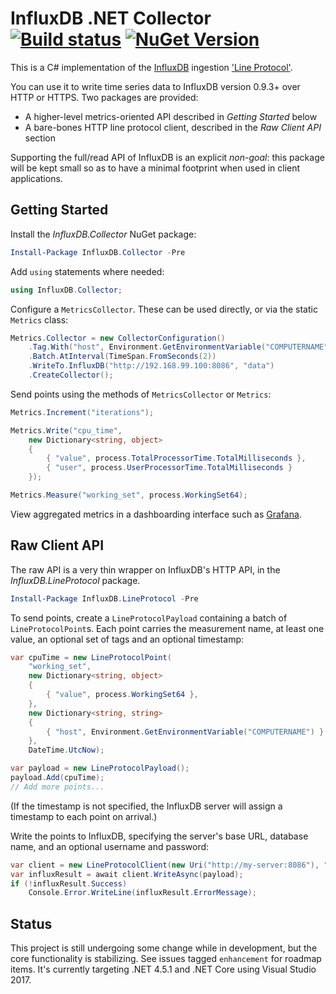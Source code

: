 # InfluxDB .NET Collector [![Build status](https://ci.appveyor.com/api/projects/status/0tqovixkf1e1pqu3/branch/master?svg=true)](https://ci.appveyor.com/project/NicholasBlumhardt/influxdb-lineprotocol/branch/master) [![NuGet Version](http://img.shields.io/nuget/v/InfluxDB.LineProtocol.svg?style=flat)](https://www.nuget.org/packages/InfluxDB.LineProtocol/)

This is a C# implementation of the [InfluxDB](http://influxdb.org) ingestion ['Line Protocol'](https://influxdb.com/docs/v0.9/write_protocols/line.html).

You can use it to write time series data to InfluxDB version 0.9.3+ over HTTP or HTTPS. Two packages are provided:

 * A higher-level metrics-oriented API described in _Getting Started_ below
 * A bare-bones HTTP line protocol client, described in the _Raw Client API_ section

Supporting the full/read API of InfluxDB is an explicit _non-goal_: this package will be kept small so as to have a minimal footprint when used in client applications.

## Getting Started

Install the _InfluxDB.Collector_ NuGet package:

```powershell
Install-Package InfluxDB.Collector -Pre
```

Add `using` statements where needed:

```csharp
using InfluxDB.Collector;
```

Configure a `MetricsCollector`. These can be used directly, or via the static `Metrics` class:

```csharp
Metrics.Collector = new CollectorConfiguration()
    .Tag.With("host", Environment.GetEnvironmentVariable("COMPUTERNAME"))
    .Batch.AtInterval(TimeSpan.FromSeconds(2))
    .WriteTo.InfluxDB("http://192.168.99.100:8086", "data")
    .CreateCollector();
```

Send points using the methods of `MetricsCollector` or `Metrics`:

```csharp
Metrics.Increment("iterations");

Metrics.Write("cpu_time",
    new Dictionary<string, object>
    {
        { "value", process.TotalProcessorTime.TotalMilliseconds },
        { "user", process.UserProcessorTime.TotalMilliseconds }
    });

Metrics.Measure("working_set", process.WorkingSet64);
```

View aggregated metrics in a dashboarding interface such as [Grafana](http://grafana.org).

## Raw Client API

The raw API is a very thin wrapper on InfluxDB's HTTP API, in the _InfluxDB.LineProtocol_ package.

```powershell
Install-Package InfluxDB.LineProtocol -Pre
```

To send points, create a `LineProtocolPayload` containing a batch of `LineProtocolPoint`s. Each point carries the measurement name, at least one value, an optional set of tags and an optional timestamp:

```csharp
var cpuTime = new LineProtocolPoint(
    "working_set",
    new Dictionary<string, object>
    {
        { "value", process.WorkingSet64 },
    },
    new Dictionary<string, string>
    {
        { "host", Environment.GetEnvironmentVariable("COMPUTERNAME") }
    },
    DateTime.UtcNow);

var payload = new LineProtocolPayload();
payload.Add(cpuTime);
// Add more points...
```

(If the timestamp is not specified, the InfluxDB server will assign a timestamp to each point on arrival.)

Write the points to InfluxDB, specifying the server's base URL, database name, and an optional username and password:

```csharp
var client = new LineProtocolClient(new Uri("http://my-server:8086"), "data");
var influxResult = await client.WriteAsync(payload);
if (!influxResult.Success)
    Console.Error.WriteLine(influxResult.ErrorMessage);
```

## Status

This project is still undergoing some change while in development, but the core functionality is stabilizing. See issues tagged `enhancement` for roadmap items. It's currently targeting .NET 4.5.1 and .NET Core using Visual Studio 2017.
